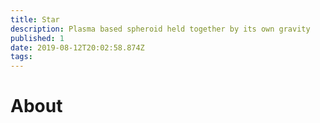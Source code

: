 ```yaml
---
title: Star
description: Plasma based spheroid held together by its own gravity
published: 1
date: 2019-08-12T20:02:58.874Z
tags: 
---
```


# About